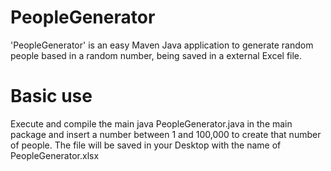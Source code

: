 # PeopleGenerator
'PeopleGenerator' is an easy Maven Java application to generate random people based in a random number, being saved in a external Excel file.

Basic use
=============
Execute and compile the main java PeopleGenerator.java in the main package and insert a number between 1 and 100,000 to create that number of people.
The file will be saved in your Desktop with the name of PeopleGenerator.xlsx
